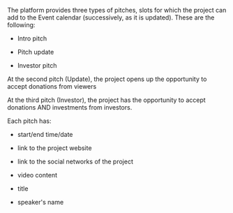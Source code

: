 The platform provides three types of pitches, slots for which the project can add to the Event calendar (successively, as it is updated). These are the following:

- Intro pitch

- Pitch update

- Investor pitch

At the second pitch (Update), the project opens up the opportunity to accept donations from viewers

At the third pitch (Investor), the project has the opportunity to accept donations AND investments from investors.

Each pitch has:

- start/end time/date

- link to the project website

- link to the social networks of the project

- video content

- title

- speaker's name
